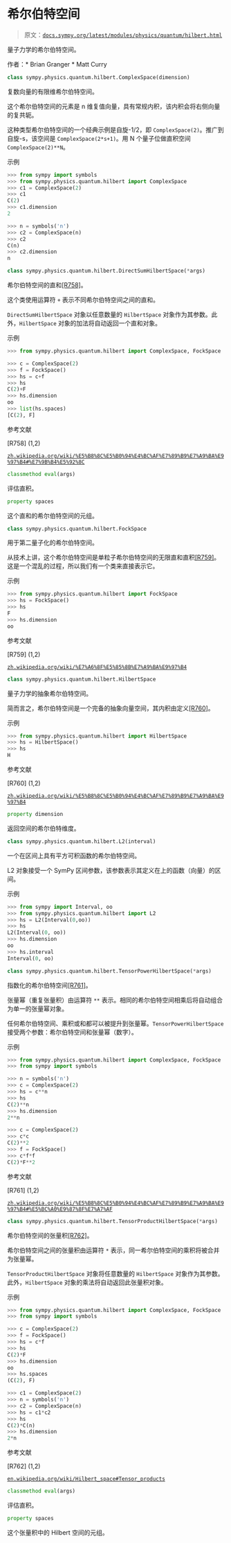 # 希尔伯特空间

> 原文：[`docs.sympy.org/latest/modules/physics/quantum/hilbert.html`](https://docs.sympy.org/latest/modules/physics/quantum/hilbert.html)

量子力学的希尔伯特空间。

作者：* Brian Granger * Matt Curry

```py
class sympy.physics.quantum.hilbert.ComplexSpace(dimension)
```

复数向量的有限维希尔伯特空间。

这个希尔伯特空间的元素是 n 维复值向量，具有常规内积，该内积会将右侧向量的复共轭。

这种类型希尔伯特空间的一个经典示例是自旋-1/2，即 `ComplexSpace(2)`。推广到自旋-s，该空间是 `ComplexSpace(2*s+1)`。用 N 个量子位做直积空间 `ComplexSpace(2)**N`。

示例

```py
>>> from sympy import symbols
>>> from sympy.physics.quantum.hilbert import ComplexSpace
>>> c1 = ComplexSpace(2)
>>> c1
C(2)
>>> c1.dimension
2 
```

```py
>>> n = symbols('n')
>>> c2 = ComplexSpace(n)
>>> c2
C(n)
>>> c2.dimension
n 
```

```py
class sympy.physics.quantum.hilbert.DirectSumHilbertSpace(*args)
```

希尔伯特空间的直和[[R758]](#r758)。

这个类使用运算符 `+` 表示不同希尔伯特空间之间的直和。

`DirectSumHilbertSpace` 对象以任意数量的 `HilbertSpace` 对象作为其参数。此外，`HilbertSpace` 对象的加法将自动返回一个直和对象。

示例

```py
>>> from sympy.physics.quantum.hilbert import ComplexSpace, FockSpace 
```

```py
>>> c = ComplexSpace(2)
>>> f = FockSpace()
>>> hs = c+f
>>> hs
C(2)+F
>>> hs.dimension
oo
>>> list(hs.spaces)
[C(2), F] 
```

参考文献

[R758] (1,2)

[`zh.wikipedia.org/wiki/%E5%B8%8C%E5%B0%94%E4%BC%AF%E7%89%B9%E7%A9%BA%E9%97%B4#%E7%9B%B4%E5%92%8C`](https://zh.wikipedia.org/wiki/%E5%B8%8C%E5%B0%94%E4%BC%AF%E7%89%B9%E7%A9%BA%E9%97%B4#%E7%9B%B4%E5%92%8C)

```py
classmethod eval(args)
```

评估直积。

```py
property spaces
```

这个直和的希尔伯特空间的元组。

```py
class sympy.physics.quantum.hilbert.FockSpace
```

用于第二量子化的希尔伯特空间。

从技术上讲，这个希尔伯特空间是单粒子希尔伯特空间的无限直和直积[[R759]](#r759)。这是一个混乱的过程，所以我们有一个类来直接表示它。

示例

```py
>>> from sympy.physics.quantum.hilbert import FockSpace
>>> hs = FockSpace()
>>> hs
F
>>> hs.dimension
oo 
```

参考文献

[R759] (1,2)

[`zh.wikipedia.org/wiki/%E7%A6%8F%E5%85%8B%E7%A9%BA%E9%97%B4`](https://zh.wikipedia.org/wiki/%E7%A6%8F%E5%85%8B%E7%A9%BA%E9%97%B4)

```py
class sympy.physics.quantum.hilbert.HilbertSpace
```

量子力学的抽象希尔伯特空间。

简而言之，希尔伯特空间是一个完备的抽象向量空间，其内积由定义[[R760]](#r760)。

示例

```py
>>> from sympy.physics.quantum.hilbert import HilbertSpace
>>> hs = HilbertSpace()
>>> hs
H 
```

参考文献

[R760] (1,2)

[`zh.wikipedia.org/wiki/%E5%B8%8C%E5%B0%94%E4%BC%AF%E7%89%B9%E7%A9%BA%E9%97%B4`](https://zh.wikipedia.org/wiki/%E5%B8%8C%E5%B0%94%E4%BC%AF%E7%89%B9%E7%A9%BA%E9%97%B4)

```py
property dimension
```

返回空间的希尔伯特维度。

```py
class sympy.physics.quantum.hilbert.L2(interval)
```

一个在区间上具有平方可积函数的希尔伯特空间。

L2 对象接受一个 SymPy 区间参数，该参数表示其定义在上的函数（向量）的区间。

示例

```py
>>> from sympy import Interval, oo
>>> from sympy.physics.quantum.hilbert import L2
>>> hs = L2(Interval(0,oo))
>>> hs
L2(Interval(0, oo))
>>> hs.dimension
oo
>>> hs.interval
Interval(0, oo) 
```

```py
class sympy.physics.quantum.hilbert.TensorPowerHilbertSpace(*args)
```

指数化的希尔伯特空间[[R761]](#r761)。

张量幂（重复张量积）由运算符 `**` 表示。相同的希尔伯特空间相乘后将自动组合为单一的张量幂对象。

任何希尔伯特空间、乘积或和都可以被提升到张量幂。`TensorPowerHilbertSpace` 接受两个参数：希尔伯特空间和张量幂（数字）。

示例

```py
>>> from sympy.physics.quantum.hilbert import ComplexSpace, FockSpace
>>> from sympy import symbols 
```

```py
>>> n = symbols('n')
>>> c = ComplexSpace(2)
>>> hs = c**n
>>> hs
C(2)**n
>>> hs.dimension
2**n 
```

```py
>>> c = ComplexSpace(2)
>>> c*c
C(2)**2
>>> f = FockSpace()
>>> c*f*f
C(2)*F**2 
```

参考文献

[R761] (1,2)

[`zh.wikipedia.org/wiki/%E5%B8%8C%E5%B0%94%E4%BC%AF%E7%89%B9%E7%A9%BA%E9%97%B4#%E5%BC%A0%E9%87%8F%E7%A7%AF`](https://zh.wikipedia.org/wiki/%E5%B8%8C%E5%B0%94%E4%BC%AF%E7%89%B9%E7%A9%BA%E9%97%B4#%E5%BC%A0%E9%87%8F%E7%A7%AF)

```py
class sympy.physics.quantum.hilbert.TensorProductHilbertSpace(*args)
```

希尔伯特空间的张量积[[R762]](#r762)。

希尔伯特空间之间的张量积由运算符 `*` 表示，同一希尔伯特空间的乘积将被合并为张量幂。

`TensorProductHilbertSpace` 对象将任意数量的 `HilbertSpace` 对象作为其参数。此外，`HilbertSpace` 对象的乘法将自动返回此张量积对象。

示例

```py
>>> from sympy.physics.quantum.hilbert import ComplexSpace, FockSpace
>>> from sympy import symbols 
```

```py
>>> c = ComplexSpace(2)
>>> f = FockSpace()
>>> hs = c*f
>>> hs
C(2)*F
>>> hs.dimension
oo
>>> hs.spaces
(C(2), F) 
```

```py
>>> c1 = ComplexSpace(2)
>>> n = symbols('n')
>>> c2 = ComplexSpace(n)
>>> hs = c1*c2
>>> hs
C(2)*C(n)
>>> hs.dimension
2*n 
```

参考文献

[R762] (1,2)

[`en.wikipedia.org/wiki/Hilbert_space#Tensor_products`](https://en.wikipedia.org/wiki/Hilbert_space#Tensor_products)

```py
classmethod eval(args)
```

评估直积。

```py
property spaces
```

这个张量积中的 Hilbert 空间的元组。
